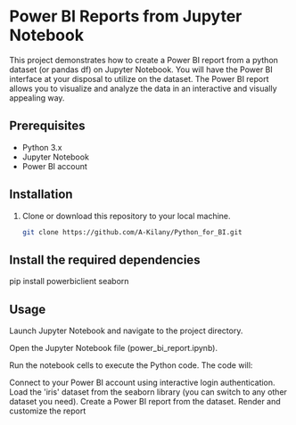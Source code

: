 # Power BI Reports from Jupyter Notebook

This project demonstrates how to create a Power BI report from a python dataset (or pandas df) on Jupyter Notebook. You will have the Power BI interface at your disposal to utilize on the dataset. The Power BI report allows you to visualize and analyze the data in an interactive and visually appealing way.

## Prerequisites

- Python 3.x
- Jupyter Notebook
- Power BI account

## Installation

1. Clone or download this repository to your local machine.

   ```bash
   git clone https://github.com/A-Kilany/Python_for_BI.git

## Install the required dependencies

pip install powerbiclient seaborn

## Usage

Launch Jupyter Notebook and navigate to the project directory.

Open the Jupyter Notebook file (power_bi_report.ipynb).

Run the notebook cells to execute the Python code. The code will:

Connect to your Power BI account using interactive login authentication.
Load the 'iris' dataset from the seaborn library (you can switch to any other dataset you need).
Create a Power BI report from the dataset.
Render and customize the report
